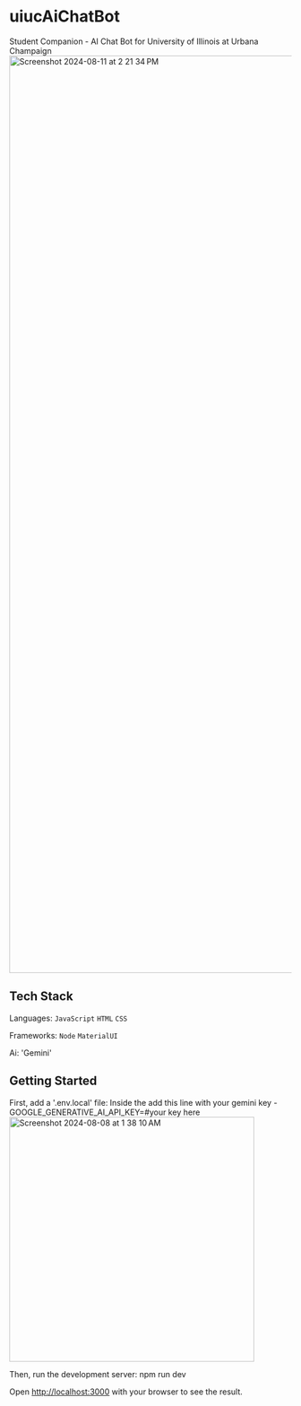 # uiucAiChatBot
Student Companion - AI Chat Bot for University of Illinois at Urbana Champaign 
<img width="1638" alt="Screenshot 2024-08-11 at 2 21 34 PM" src="https://github.com/user-attachments/assets/3c15e4d7-3a7a-4f9e-a927-0374c7813b66">

## Tech Stack

Languages: `JavaScript` `HTML` `CSS`

Frameworks: `Node` `MaterialUI` 

Ai: 'Gemini'

## Getting Started
First, add a '.env.local' file: 
Inside the add this line with your gemini key - GOOGLE_GENERATIVE_AI_API_KEY=#your key here
<img width="437" alt="Screenshot 2024-08-08 at 1 38 10 AM" src="https://github.com/user-attachments/assets/f5146381-2a8b-4b14-9735-b2bef4027152">

Then, run the development server:
npm run dev

Open [http://localhost:3000](http://localhost:3000) with your browser to see the result.


